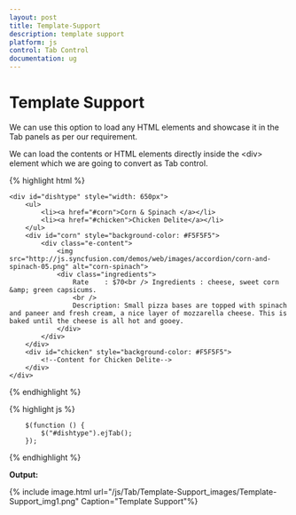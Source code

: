 ```yaml
---
layout: post
title: Template-Support
description: template support
platform: js
control: Tab Control
documentation: ug
---
```


# Template Support

We can use this option to load any HTML elements and showcase it in the Tab panels as per our requirement.

We can load the contents or HTML elements directly inside the &lt;div&gt; element which we are going to convert as Tab control.



{% highlight html %}


    <div id="dishtype" style="width: 650px">
        <ul>
            <li><a href="#corn">Corn & Spinach </a></li>
            <li><a href="#chicken">Chicken Delite</a></li>
        </ul>
        <div id="corn" style="background-color: #F5F5F5">
            <div class="e-content">
                <img src="http://js.syncfusion.com/demos/web/images/accordion/corn-and-spinach-05.png" alt="corn-spinach">
                <div class="ingredients">
                    Rate    : $70<br /> Ingredients : cheese, sweet corn &amp; green capsicums.
                    <br />
                    Description: Small pizza bases are topped with spinach and paneer and fresh cream, a nice layer of mozzarella cheese. This is baked until the cheese is all hot and gooey.
                </div>
            </div>
        </div>
        <div id="chicken" style="background-color: #F5F5F5">
            <!--Content for Chicken Delite-->
        </div>
    </div>


{% endhighlight %}





{% highlight js %}


        $(function () {
            $("#dishtype").ejTab();
        });

{% endhighlight %}





**Output:**

{% include image.html url="/js/Tab/Template-Support_images/Template-Support_img1.png" Caption="Template Support"%}


